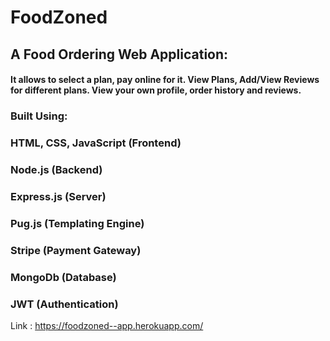 # FoodZoned
## A Food Ordering Web Application:
#### It allows to select a plan, pay online for it. View Plans, Add/View Reviews for different plans. View your own profile, order history and reviews.

### Built Using:
 ### HTML, CSS, JavaScript (Frontend)
 ### Node.js (Backend)
 ### Express.js (Server)
 ### Pug.js (Templating Engine)
 ### Stripe (Payment Gateway)
 ### MongoDb (Database)
 ### JWT (Authentication)
 
Link : https://foodzoned--app.herokuapp.com/
